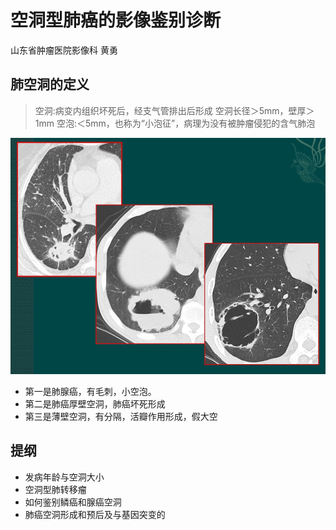 # 空洞型肺癌的影像鉴别诊断
山东省肿瘤医院影像科 黄勇
## 肺空洞的定义
> 空洞:病变内组织坏死后，经支气管排出后形成
> 空洞长径＞5mm，壁厚＞1mm
> 空泡:＜5mm，也称为“小泡征”，病理为没有被肿瘤侵犯的含气肺泡


![](./_image/2017-03-31-23-03-53.jpg)
- 第一是肺腺癌，有毛刺，小空泡。
- 第二是肺癌厚壁空洞，肺癌坏死形成
- 第三是薄壁空洞，有分隔，活瓣作用形成，假大空

## 提纲
- 发病年龄与空洞大小
- 空洞型肺转移瘤
- 如何鉴别鳞癌和腺癌空洞
- 肺癌空洞形成和预后及与基因突变的

